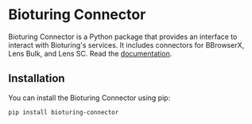 # Bioturing Connector

Bioturing Connector is a Python package that provides an interface to interact with Bioturing's services. It includes connectors for BBrowserX, Lens Bulk, and Lens SC. Read the [documentation](https://sdk.bioturing.com/).

## Installation

You can install the Bioturing Connector using pip:

```bash
pip install bioturing-connector
```
